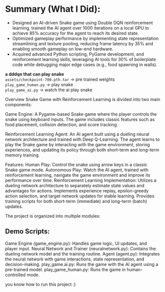 # Summary (What I Did):
- Designed an AI-driven Snake game using Double DQN reinforcement learning, trained the AI agent over 1000 iterations on a local GPU to achieve 85% accuracy for the agent to reach its desired state.
- Optimized gameplay performance by implementing state representation streamlining and texture pooling, reducing frame latency by 35% and enabling smooth gameplay on low-end hardware.
- Acquired advanced Python scripting, PyGame development, and reinforcement learning skills, leveraging AI tools for 30% of boilerplate code while debugging major edge cases (e.g., food spawning in walls).

**a dddqn that can play snake**  
`assets/checkpoint-700.pth.tar` -> pre trained weights  
`play_game_human.py` -> play snake  
`play_game_ai.py` -> watch the ai play snake   

Overview
Snake Game with Reinforcement Learning is divided into two main components:

Game Engine:
A Pygame-based Snake game where the player controls the snake using keyboard inputs. The game includes classic features such as food placement, collision detection, and score tracking.

Reinforcement Learning Agent:
An AI agent built using a dueling neural network architecture and trained with Deep Q-Learning. The agent learns to play the Snake game by interacting with the game environment, storing experiences, and updating its policy through both short-term and long-term memory training.   

Features:
Human Play: Control the snake using arrow keys in a classic Snake game mode.
Autonomous Play: Watch the AI agent, trained with reinforcement learning, navigate the game environment and improve its performance over time.
Reinforcement Learning Implementation: Utilizes a dueling network architecture to separately estimate state values and advantages for actions.
Implements experience replay, epsilon-greedy action selection, and target network updates for stable learning.
Provides training scripts for both short-term (immediate) and long-term (batch) updates.

The project is organized into multiple modules:
## Demo Scripts:
Game Engine (game_engine.py): Handles game logic, UI updates, and player input.
Neural Network and Trainer (neuralnetwork.py): Contains the dueling network model and the training routine.
Agent (agent.py): Integrates the neural network with game interactions, state representation, and decision-making.
play_game.ai.py: Runs the game with the AI agent using a pre-trained model.
play_game_human.py: Runs the game in human-controlled mode.

you know how to run this project :)
